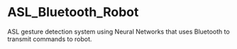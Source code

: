 # ASL_Bluetooth_Robot
ASL gesture detection system using Neural Networks that uses Bluetooth to transmit commands to robot.
